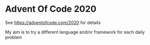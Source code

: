 # Advent Of Code 2020See https://adventofcode.com/2020 for detailsMy aim is to try a different language and/or framework for each daily problem